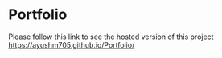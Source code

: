 # Portfolio
Please follow this link to see the hosted version of this project
https://ayushm705.github.io/Portfolio/
